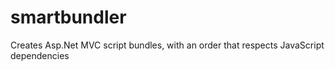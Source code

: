 smartbundler
============

Creates Asp.Net MVC script bundles, with an order that respects JavaScript dependencies
